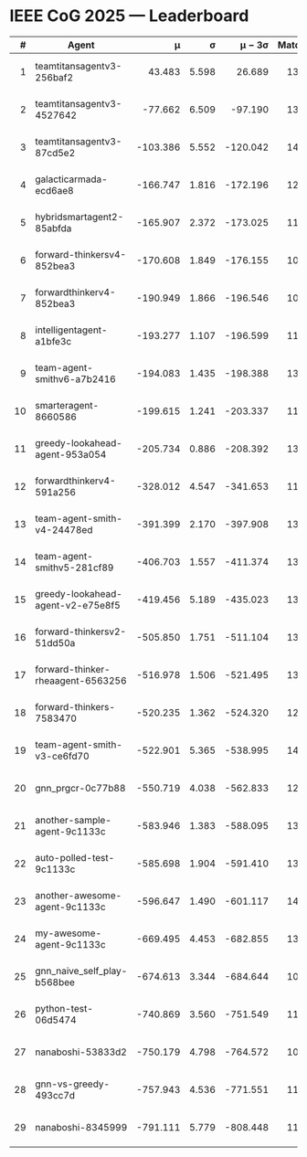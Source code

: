 # IEEE CoG 2025 — Leaderboard

| # | Agent | μ | σ | μ − 3σ | Matches | Updated |
|---:|---|---:|---:|---:|---:|---|
| 1 | teamtitansagentv3-256baf2 | 43.483 | 5.598 | 26.689 | 13780 | 2025-08-22 01:49 |
| 2 | teamtitansagentv3-4527642 | -77.662 | 6.509 | -97.190 | 13074 | 2025-08-22 01:49 |
| 3 | teamtitansagentv3-87cd5e2 | -103.386 | 5.552 | -120.042 | 14186 | 2025-08-22 01:49 |
| 4 | galacticarmada-ecd6ae8 | -166.747 | 1.816 | -172.196 | 12860 | 2025-08-22 01:49 |
| 5 | hybridsmartagent2-85abfda | -165.907 | 2.372 | -173.025 | 11886 | 2025-08-22 01:49 |
| 6 | forward-thinkersv4-852bea3 | -170.608 | 1.849 | -176.155 | 10895 | 2025-08-22 01:49 |
| 7 | forwardthinkerv4-852bea3 | -190.949 | 1.866 | -196.546 | 10872 | 2025-08-22 01:49 |
| 8 | intelligentagent-a1bfe3c | -193.277 | 1.107 | -196.599 | 11649 | 2025-08-22 01:49 |
| 9 | team-agent-smithv6-a7b2416 | -194.083 | 1.435 | -198.388 | 13140 | 2025-08-22 01:49 |
| 10 | smarteragent-8660586 | -199.615 | 1.241 | -203.337 | 11666 | 2025-08-22 01:49 |
| 11 | greedy-lookahead-agent-953a054 | -205.734 | 0.886 | -208.392 | 13048 | 2025-08-22 01:49 |
| 12 | forwardthinkerv4-591a256 | -328.012 | 4.547 | -341.653 | 11346 | 2025-08-22 01:49 |
| 13 | team-agent-smith-v4-24478ed | -391.399 | 2.170 | -397.908 | 13962 | 2025-08-22 01:49 |
| 14 | team-agent-smithv5-281cf89 | -406.703 | 1.557 | -411.374 | 13720 | 2025-08-22 01:49 |
| 15 | greedy-lookahead-agent-v2-e75e8f5 | -419.456 | 5.189 | -435.023 | 13428 | 2025-08-22 01:49 |
| 16 | forward-thinkersv2-51dd50a | -505.850 | 1.751 | -511.104 | 13368 | 2025-08-22 01:49 |
| 17 | forward-thinker-rheaagent-6563256 | -516.978 | 1.506 | -521.495 | 13108 | 2025-08-22 01:49 |
| 18 | forward-thinkers-7583470 | -520.235 | 1.362 | -524.320 | 12640 | 2025-08-22 01:49 |
| 19 | team-agent-smith-v3-ce6fd70 | -522.901 | 5.365 | -538.995 | 14642 | 2025-08-22 01:49 |
| 20 | gnn_prgcr-0c77b88 | -550.719 | 4.038 | -562.833 | 12190 | 2025-08-22 01:49 |
| 21 | another-sample-agent-9c1133c | -583.946 | 1.383 | -588.095 | 13540 | 2025-08-22 01:49 |
| 22 | auto-polled-test-9c1133c | -585.698 | 1.904 | -591.410 | 13340 | 2025-08-22 01:49 |
| 23 | another-awesome-agent-9c1133c | -596.647 | 1.490 | -601.117 | 14260 | 2025-08-22 01:49 |
| 24 | my-awesome-agent-9c1133c | -669.495 | 4.453 | -682.855 | 13700 | 2025-08-22 01:49 |
| 25 | gnn_naive_self_play-b568bee | -674.613 | 3.344 | -684.644 | 10800 | 2025-08-22 01:49 |
| 26 | python-test-06d5474 | -740.869 | 3.560 | -751.549 | 11100 | 2025-08-22 01:49 |
| 27 | nanaboshi-53833d2 | -750.179 | 4.798 | -764.572 | 10400 | 2025-08-22 01:49 |
| 28 | gnn-vs-greedy-493cc7d | -757.943 | 4.536 | -771.551 | 11120 | 2025-08-22 01:49 |
| 29 | nanaboshi-8345999 | -791.111 | 5.779 | -808.448 | 11210 | 2025-08-22 01:49 |
